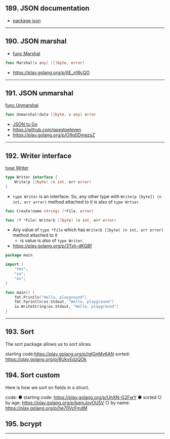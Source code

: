 ## 189. JSON documentation

* [package json](https://pkg.go.dev/encoding/json?utm_source=godoc)

***

## 190. JSON marshal

* [func Marshal](https://pkg.go.dev/encoding/json#Marshal)

```go
func Marshal(v any) ([]byte, error)
```
    
* https://play.golang.org/p/jtE_n16cQO

***

## 191. JSON unmarshal

[func Unmarshal](https://pkg.go.dev/encoding/json#Unmarshal)
```go
func Unmarshal(data []byte, v any) error
```

* [JSON to Go](https://mholt.github.io/json-to-go/)
* https://github.com/goestoeleven
* https://play.golang.org/p/O9q0DmpzsZ

***

## 192. Writer interface

[type Writer](https://pkg.go.dev/io#Writer)
```go
type Writer interface {
    Write(p []byte) (n int, err error)
}
```
* `type Writer` is an interface. So, any other type with `Write(p [byte]) (n int, err error)` method attached to it is also of `type Wrtier`.

```go
func Create(name string) (*File, error)

func (f *File) Write(b []byte) (n int, err error)
```
* Any value of `type *File` which has `Write(b []byte) (n int, err error)` method attached to it
    * is value is also of `type Writer`.
* https://play.golang.org/p/3Txh-dKQBf

```go
package main

import (
	"fmt";
	"io";
	"os";
)

func main() {
	fmt.Println("Hello, playground")
	fmt.Fprintln(os.Stdout, "Hello, playground")
	io.WriteString(os.Stdout, "Hello, playground")
}
```

***

## 193. Sort

The sort package allows us to sort slices.
 
starting code:https://play.golang.org/p/igIGnMv6AN
sorted: https://play.golang.org/p/8UkvEdzQOk

## 194. Sort custom

Here is how we sort on fields in a struct. 

code:
● starting code: https://play.golang.org/p/UhXN-G2FwY
● sorted
	○ by age: https://play.golang.org/p/kqmJovOU5V
	○ by name: https://play.golang.org/p/he70VcFmdM

## 195. bcrypt

***
